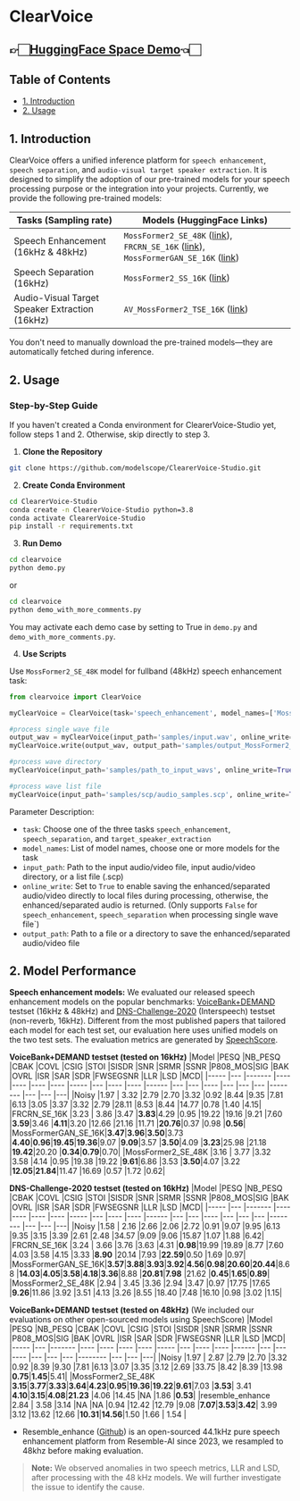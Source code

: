 # ClearVoice

## 👉🏻[HuggingFace Space Demo](https://huggingface.co/spaces/alibabasglab/ClearVoice)👈🏻

## Table of Contents

- [1. Introduction](#1-introduction)
- [2. Usage](#2-usage)

## 1. Introduction

ClearVoice offers a unified inference platform for `speech enhancement`, `speech separation`, and `audio-visual target speaker extraction`. It is designed to simplify the adoption of our pre-trained models for your speech processing purpose or the integration into your projects. Currently, we provide the following pre-trained models:

| Tasks (Sampling rate) | Models (HuggingFace Links)|
|-------|--------------------------|
|Speech Enhancement (16kHz & 48kHz)| `MossFormer2_SE_48K` ([link](https://huggingface.co/alibabasglab/MossFormer2_SE_48K)), `FRCRN_SE_16K` ([link](https://huggingface.co/alibabasglab/FRCRN_SE_16K)), `MossFormerGAN_SE_16K` ([link](https://huggingface.co/alibabasglab/MossFormerGAN_SE_16K)) | 
|Speech Separation (16kHz)|`MossFormer2_SS_16K` ([link](https://huggingface.co/alibabasglab/MossFormer2_SS_16K))|
|Audio-Visual Target Speaker Extraction (16kHz)|`AV_MossFormer2_TSE_16K` ([link](https://huggingface.co/alibabasglab/AV_MossFormer2_TSE_16K))|

You don't need to manually download the pre-trained models—they are automatically fetched during inference.

## 2. Usage

### Step-by-Step Guide

If you haven't created a Conda environment for ClearerVoice-Studio yet, follow steps 1 and 2. Otherwise, skip directly to step 3.

1. **Clone the Repository**

``` sh
git clone https://github.com/modelscope/ClearerVoice-Studio.git
```

2. **Create Conda Environment**

``` sh
cd ClearerVoice-Studio
conda create -n ClearerVoice-Studio python=3.8
conda activate ClearerVoice-Studio
pip install -r requirements.txt
```

3. **Run Demo**

``` sh
cd clearvoice
python demo.py
```

or 

``` sh
cd clearvoice
python demo_with_more_comments.py
```

You may activate each demo case by setting to True in `demo.py` and `demo_with_more_comments.py`.

4. **Use Scripts**

Use `MossFormer2_SE_48K` model for fullband (48kHz) speech enhancement task:

```python
from clearvoice import ClearVoice

myClearVoice = ClearVoice(task='speech_enhancement', model_names=['MossFormer2_SE_48K'])

#process single wave file
output_wav = myClearVoice(input_path='samples/input.wav', online_write=False)
myClearVoice.write(output_wav, output_path='samples/output_MossFormer2_SE_48K.wav')

#process wave directory
myClearVoice(input_path='samples/path_to_input_wavs', online_write=True, output_path='samples/path_to_output_wavs')

#process wave list file
myClearVoice(input_path='samples/scp/audio_samples.scp', online_write=True, output_path='samples/path_to_output_wavs_scp')
```

Parameter Description:
- `task`: Choose one of the three tasks `speech_enhancement`, `speech_separation`, and `target_speaker_extraction`
- `model_names`: List of model names, choose one or more models for the task
- `input_path`: Path to the input audio/video file, input audio/video directory, or a list file (.scp) 
- `online_write`: Set to `True` to enable saving the enhanced/separated audio/video directly to local files during processing, otherwise, the enhanced/separated audio is returned. (Only supports `False` for `speech_enhancement`, `speech_separation` when processing single wave file`)
- `output_path`: Path to a file or a directory to save the enhanced/separated audio/video file

## 2. Model Performance

**Speech enhancement models:**
We evaluated our released speech enhancement models on the popular benchmarks: [VoiceBank+DEMAND](https://paperswithcode.com/dataset/demand) testset (16kHz & 48kHz) and [DNS-Challenge-2020](https://paperswithcode.com/dataset/deep-noise-suppression-2020) (Interspeech) testset (non-reverb, 16kHz). Different from the most published papers that tailored each model for each test set, our evaluation here uses unified models on the two test sets. The evaluation metrics are generated by [SpeechScore](https://github.com/modelscope/ClearerVoice-Studio/tree/main/speechscore).

**VoiceBank+DEMAND testset (tested on 16kHz)**
|Model               |PESQ    |NB_PESQ |CBAK    |COVL    |CSIG    |STOI    |SISDR    |SNR      |SRMR    |SSNR    |P808_MOS|SIG     |BAK     |OVRL    |ISR      |SAR      |SDR      |FWSEGSNR |LLR     |LSD     |MCD|
|-----               |---     |------- |----    |----    |----    |----    |-----    |---      |----    |----    |------  |---     |---     |----    |---      |---      |---      |-------- |---     |---     |---|
|Noisy               |1.97    | 3.32   |2.79    |2.70    |3.32    |0.92    |8.44     |9.35     |7.81    |6.13    |3.05    |3.37    |3.32    |2.79    |28.11    |8.53     |8.44     |14.77    |0.78    |1.40    |4.15|
|FRCRN_SE_16K        |3.23    | 3.86   |3.47    |**3.83**|4.29    |0.95    |19.22    |19.16    |9.21    |7.60    |**3.59**|3.46    |**4.11**|3.20    |12.66    |21.16    |11.71    |**20.76**|0.37    |0.98    |**0.56**|
|MossFormerGAN_SE_16K|**3.47**|**3.96**|**3.50**|3.73    |**4.40**|**0.96**|**19.45**|**19.36**|9.07    |**9.09**|3.57    |**3.50**|4.09    |**3.23**|25.98    |21.18    |**19.42**|20.20    |**0.34**|**0.79**|0.70|
|MossFormer2_SE_48K  |3.16    | 3.77   |3.32    |3.58    |4.14    |0.95    |19.38    |19.22    |**9.61**|6.86    |3.53    |**3.50**|4.07    |3.22    |**12.05**|**21.84**|11.47    |16.69    |0.57    |1.72    |0.62|

**DNS-Challenge-2020 testset (tested on 16kHz)**
|Model               |PESQ    |NB_PESQ |CBAK    |COVL    |CSIG    |STOI    |SISDR    |SNR      |SRMR    |SSNR    |P808_MOS|SIG     |BAK     |OVRL    |ISR      |SAR      |SDR      |FWSEGSNR |LLR     |LSD     |MCD|
|-----               |---     |------- |----    |----    |----    |----    |-----    |---      |----    |----    |------  |---     |---     |----    |---      |---      |---      |-------- |---     |---     |---|
|Noisy               |1.58    | 2.16   |2.66    |2.06    |2.72    |0.91    |9.07     |9.95     |6.13    |9.35    |3.15    |3.39    |2.61    |2.48    |34.57    |9.09     |9.06     |15.87    |1.07    |1.88    |6.42|
|FRCRN_SE_16K        |3.24    | 3.66   |3.76    |3.63    |4.31    |**0.98**|19.99    |19.89    |8.77    |7.60    |4.03    |3.58    |4.15    |3.33    |**8.90** |20.14    |7.93     |**22.59**|0.50    |1.69    |0.97|
|MossFormerGAN_SE_16K|**3.57**|**3.88**|**3.93**|**3.92**|**4.56**|**0.98**|**20.60**|**20.44**|8.68    |**14.03**|**4.05**|**3.58**|**4.18**|**3.36**|8.88    |**20.81**|**7.98** |21.62    |**0.45**|**1.65**|**0.89**|
|MossFormer2_SE_48K  |2.94    | 3.45   |3.36    |2.94    |3.47    |0.97    |17.75    |17.65    |**9.26**|11.86    |3.92   |3.51    |4.13    |3.26    |8.55     |18.40    |7.48     |16.10    |0.98    |3.02    |1.15|

**VoiceBank+DEMAND testset (tested on 48kHz)** (We included our evaluations on other open-sourced models using SpeechScore)
|Model               |PESQ    |NB_PESQ |CBAK    |COVL    |CSIG    |STOI    |SISDR    |SNR      |SRMR    |SSNR    |P808_MOS|SIG     |BAK     |OVRL    |ISR      |SAR      |SDR      |FWSEGSNR |LLR     |LSD     |MCD|
|-----               |---     |------- |----    |----    |----    |----    |-----    |---      |----    |----    |------  |---     |---     |----    |---      |---      |---      |-------- |---     |---     |---|
|Noisy               |1.97    | 2.87   |2.79    |2.70    |3.32    |0.92    |8.39     |9.30     |7.81    |6.13    |3.07    |3.35    |3.12    |2.69    |33.75    |8.42     |8.39     |13.98    |**0.75**|**1.45**|5.41|
|MossFormer2_SE_48K  |**3.15**|**3.77**|**3.33**|**3.64**|**4.23**|**0.95**|**19.36**|**19.22**|**9.61**|7.03    |**3.53**|  3.41  |**4.10**|**3.15**|**4.08**|**21.23** |4.06     |14.45    |NA      |1.86    |**0.53**|
|resemble_enhance    |2.84    | 3.58   |3.14    |NA      |NA      |0.94    |12.42    |12.79    |9.08    |**7.07**|**3.53**|**3.42**|  3.99  |3.12    |13.62    |12.66    |**10.31**|**14.56**|1.50    |1.66    |  1.54  |

- Resemble_enhance ([Github](https://github.com/resemble-ai/resemble-enhance)) is an open-sourced 44.1kHz pure speech enhancement platform from Resemble-AI since 2023, we resampled to 48khz before making evaluation.
> **Note:** We observed anomalies in two speech metrics, LLR and LSD, after processing with the 48 kHz models. We will further investigate the issue to identify the cause.
